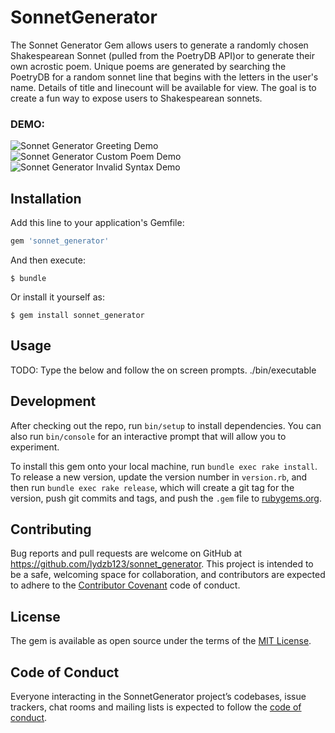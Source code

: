 # SonnetGenerator

The Sonnet Generator Gem allows users to generate a randomly chosen Shakespearean Sonnet (pulled from the PoetryDB API)or to generate their own acrostic poem. Unique poems are generated by searching the PoetryDB for a random sonnet line that begins with the letters in the user's name. Details of title and linecount will be available for view. The goal is to create a fun way to expose users to Shakespearean sonnets.

### DEMO:    
![Sonnet Generator Greeting Demo](https://media.giphy.com/media/hbgYZnIbAV0CdGwDnd/giphy.gif)
![Sonnet Generator Custom Poem Demo](https://media.giphy.com/media/D29mnQ4C11JdQyUCjF/giphy.gif)
![Sonnet Generator Invalid Syntax Demo](https://media.giphy.com/media/cZziGq2BSv7QO0KZfY/giphy.gif)


## Installation

Add this line to your application's Gemfile:

```ruby
gem 'sonnet_generator'
```

And then execute:

    $ bundle

Or install it yourself as:

    $ gem install sonnet_generator

## Usage

TODO: Type the below and follow the on screen prompts.
./bin/executable

## Development

After checking out the repo, run `bin/setup` to install dependencies. You can also run `bin/console` for an interactive prompt that will allow you to experiment.

To install this gem onto your local machine, run `bundle exec rake install`. To release a new version, update the version number in `version.rb`, and then run `bundle exec rake release`, which will create a git tag for the version, push git commits and tags, and push the `.gem` file to [rubygems.org](https://rubygems.org).

## Contributing

Bug reports and pull requests are welcome on GitHub at https://github.com/lydzb123/sonnet_generator. This project is intended to be a safe, welcoming space for collaboration, and contributors are expected to adhere to the [Contributor Covenant](http://contributor-covenant.org) code of conduct.

## License

The gem is available as open source under the terms of the [MIT License](https://opensource.org/licenses/MIT).

## Code of Conduct

Everyone interacting in the SonnetGenerator project’s codebases, issue trackers, chat rooms and mailing lists is expected to follow the [code of conduct](https://github.com/lydzb123/sonnet_generator/blob/master/CODE_OF_CONDUCT.md).
